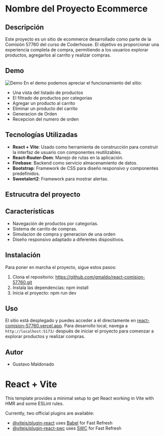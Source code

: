 # Nombre del Proyecto Ecommerce

## Descripción
Este proyecto es un sitio de ecommerce desarrollado como parte de la Comisión 57760 del curso de Coderhouse. El objetivo es proporcionar una experiencia completa de compra, permitiendo a los usuarios explorar productos, agregarlos al carrito y realizar compras.

## Demo
![Demo](https://github.com/gmaldo/react-comision-57760/raw/main/public/data/demo.gif)
En el demo podemos apreciar el funcionamiento del sitio:
- Una vista del listado de productos
- El filtrado de productos por categorias
- Agregar un producto al carrito
- Eliminar un producto del carrito
- Generacion de Orden
- Recepcion del numero de orden

## Tecnologías Utilizadas
- **React + Vite**: Usado como herramienta de construcción para construir la interfaz de usuario con componentes reutilizables.
- **React-Router-Dom**: Manejo de rutas en la aplicación.
- **Firebase**: Backend como servicio almacenamiento de datos.
- **Bootstrap**: Framework de CSS para diseño responsivo y componentes predefinidos.
- **Sweetalert2**: Framework para mostrar alertas.

## Estrucutra del proyecto

## Características
- Navegación de productos por categorías.
- Sistema de carrito de compras.
- Simulacion de compra y generacion de una orden
- Diseño responsivo adaptado a diferentes dispositivos.

## Instalación
Para poner en marcha el proyecto, sigue estos pasos:

1. Clona el repositorio:
https://github.com/gmaldo/react-comision-57760.git
2. Instala las dependencias:
npm install
3. Inicia el proyecto:
npm run dev

## Uso 
El sitio está desplegado y puedes acceder a él directamente en [react-comision-57760.vercel.app](https://react-comision-57760.vercel.app).
Para desarrollo local, navega a `http://localhost:5173/` después de iniciar el proyecto para comenzar a explorar productos y realizar compras.
## Autor
- Gustavo Maldonado

# React + Vite

This template provides a minimal setup to get React working in Vite with HMR and some ESLint rules.

Currently, two official plugins are available:

- [@vitejs/plugin-react](https://github.com/vitejs/vite-plugin-react/blob/main/packages/plugin-react/README.md) uses [Babel](https://babeljs.io/) for Fast Refresh
- [@vitejs/plugin-react-swc](https://github.com/vitejs/vite-plugin-react-swc) uses [SWC](https://swc.rs/) for Fast Refresh
